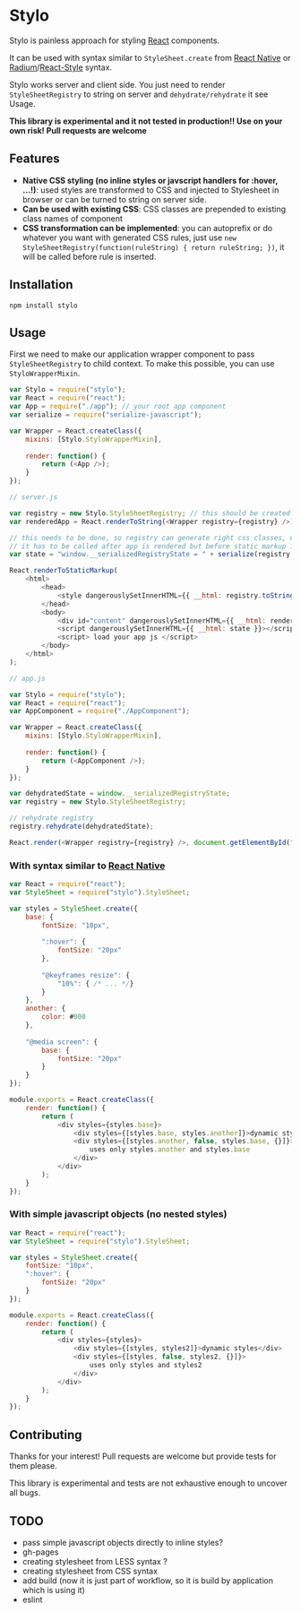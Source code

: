 # Stylo

Stylo is painless approach for styling [React](https://facebook.github.io/react/) components.

It can be used with syntax similar to `StyleSheet.create` from [React Native](http://facebook.github.io/react-native/docs/stylesheet.html#content) or [Radium](https://github.com/FormidableLabs/radium)/[React-Style](https://github.com/js-next/react-style) syntax.

Stylo works server and client side. You just need to render `StyleSheetRegistry` to string on server and `dehydrate/rehydrate` it see Usage.

**This library is experimental and it not tested in production!! Use on your own risk! Pull requests are welcome**

## Features

* **Native CSS styling (no inline styles or javscript handlers for :hover, ...!)**: used styles are transformed to CSS and injected to Stylesheet in browser or can be turned to string on server side.
* **Can be used with existing CSS**: CSS classes are prepended to existing class names of component
* **CSS transformation can be implemented**: you can autoprefix or do whatever you want with generated CSS rules, just use `new StyleSheetRegistry(function(ruleString) { return ruleString; })`, it will be called before rule is inserted.

## Installation

`npm install stylo`

## Usage

First we need to make our application wrapper component to pass `StyleSheetRegistry` to child context. To make this possible, you can use `StyloWrapperMixin`.

```js
var Stylo = require("stylo");
var React = require("react");
var App = require("./app"); // your root app component
var serialize = require("serialize-javascript");

var Wrapper = React.createClass({
    mixins: [Stylo.StyloWrapperMixin],
    
    render: function() {
        return (<App />);
    }
});

// server.js

var registry = new Stylo.StyleSheetRegistry; // this should be created on every request! so every request has isolated styles
var renderedApp = React.renderToString(<Wrapper registry={registry} />);

// this needs to be done, so registry can generate right css classes, etc
// it has to be called after app is rendered but before static markup is rendered otherwise registry will be empty
var state = "window.__serializedRegistryState = " + serialize(registry.dehydrate) + ";";

React.renderToStaticMarkup(
    <html>
        <head>
            <style dangerouslySetInnerHTML={{ __html: registry.toString() }} />
        </head>
        <body>
            <div id="content" dangerouslySetInnerHTML={{ __html: renderedApp }} />
            <script dangerouslySetInnerHTML={{ __html: state }}></script>
            <script> load your app js </script>
        </body>
    </html>
);

// app.js

var Stylo = require("stylo");
var React = require("react");
var AppComponent = require("./AppComponent");

var Wrapper = React.createClass({
    mixins: [Stylo.StyloWrapperMixin],
    
    render: function() {
        return (<AppComponent />);
    }
});

var dehydratedState = window.__serializedRegistryState;
var registry = new Stylo.StyleSheetRegistry;

// rehydrate registry
registry.rehydrate(dehydratedState);

React.render(<Wrapper registry={registry} />, document.getElementById("content"));
```

### With syntax similar to [React Native](http://facebook.github.io/react-native/docs/stylesheet.html#content)

```js
var React = require("react");
var StyleSheet = require("stylo").StyleSheet;

var styles = StyleSheet.create({
    base: {
        fontSize: "10px",
        
        ":hover": {
            fontSize: "20px"
        },
        
        "@keyframes resize": {
            "10%": { /* ... */}
        }
    },
    another: {
        color: #000
    },
    
    "@media screen": {
        base: {
            fontSize: "20px"
        }
    }
});

module.exports = React.createClass({
    render: function() {
        return (
            <div styles={styles.base}>
                <div styles={[styles.base, styles.another]}>dynamic styles</div>
                <div styles={[styles.another, false, styles.base, {}]}>
                    uses only styles.another and styles.base
                </div>
            </div>
        );
    }
});
```

### With simple javascript objects (no nested styles)

```js
var React = require("react");
var StyleSheet = require("stylo").StyleSheet;

var styles = StyleSheet.create({
    fontSize: "10px",
    ":hover": {
        fontSize: "20px"
    }
});

module.exports = React.createClass({
    render: function() {
        return (
            <div styles={styles}>
                <div styles={[styles, styles2]}>dynamic styles</div>
                <div styles={[styles, false, styles2, {}]}>
                    uses only styles and styles2
                </div>
            </div>
        );
    }
});
```

## Contributing

Thanks for your interest! Pull requests are welcome but provide tests for them please.

This library is experimental and tests are not exhaustive enough to uncover all bugs.
 
## TODO

* pass simple javascript objects directly to inline styles?
* gh-pages
* creating stylesheet from LESS syntax ?
* creating stylesheet from CSS syntax
* add build (now it is just part of workflow, so it is build by application which is using it)
* eslint
